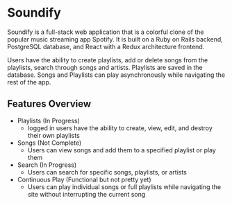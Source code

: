 # Soundify


Soundify is a full-stack web application that is a colorful clone of the popular music streaming app Spotify. It is built on a Ruby on Rails backend, PostgreSQL database, and React with a Redux architecture frontend.

Users have the ability to create playlists, add or delete songs from the playlists, search through songs and artists. Playlists are saved in the database. Songs and Playlists can play asynchronously while navigating the rest of the app.

## Features Overview

* Playlists (In Progress)
    * logged in users have the ability to create, view, edit, and destroy their own playlists
* Songs (Not Complete) 
    * Users can view songs and add them to a specified playlist or play them
* Search (In Progress)
    * Users can search for specific songs, playlists, or artists
* Continuous Play (Functional but not pretty yet)
    * Users can play individual songs or full playlists while navigating the site without interrupting the current song
